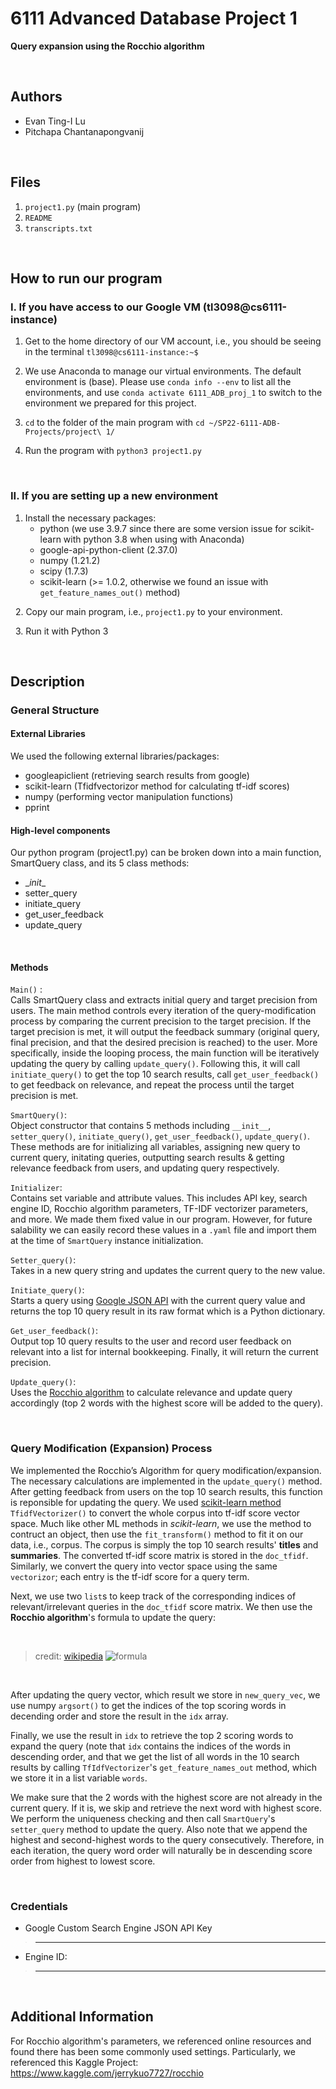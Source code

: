 # 6111 Advanced Database Project 1
**Query expansion using the Rocchio algorithm**

&nbsp;
## Authors
* Evan Ting-I Lu 
* Pitchapa Chantanapongvanij 

&nbsp;

## Files
1. `project1.py` (main program)
2. `README`
3. `transcripts.txt` 

&nbsp;

## How to run our program
### I. If you have access to our Google VM (tl3098@cs6111-instance)
1. Get to the home directory of our VM account, i.e., you should be seeing in the terminal `tl3098@cs6111-instance:~$`
&nbsp;

2. We use Anaconda to manage our virtual environments. The default environment is (base). Please use `conda info --env` to list all the environments, and use `conda activate 6111_ADB_proj_1` to switch to the environment we prepared for this project.
&nbsp;

3. `cd` to the folder of the main program with `cd ~/SP22-6111-ADB-Projects/project\ 1/`

4. Run the program with `python3 project1.py `

&nbsp;

### II. If you are setting up a new environment
1. Install the necessary packages:  
   - python (we use 3.9.7 since there are some version issue for scikit-learn with python 3.8 when using with Anaconda)
   - google-api-python-client (2.37.0)
   - numpy (1.21.2)
   - scipy (1.7.3)
   - scikit-learn (>= 1.0.2, otherwise we found an issue with `get_feature_names_out()` method)

&nbsp;
2. Copy our main program, i.e., `project1.py` to your environment.

&nbsp;
3. Run it with Python 3


&nbsp;
## Description

### General Structure
#### **External Libraries** 
We used the following external libraries/packages:
* googleapiclient (retrieving search results from google)
* scikit-learn (Tfidfvectorizor method for calculating tf-idf scores)
* numpy (performing vector manipulation functions)
* pprint

#### **High-level components**
Our python program (project1.py) can be broken down into a main function, SmartQuery class, and its 5 class methods: 
* \__init__
* setter_query 
* initiate_query
* get_user_feedback
* update_query 

&nbsp;

#### **Methods**
`Main()` : <br /> 
Calls SmartQuery class and extracts initial query and target precision from users. The main method controls every iteration of the query-modification process by comparing the current precision to the target precision. If the target precision is met, it will output the feedback summary (original query, final precision, and that the desired precision is reached) to the user. More specifically, inside the looping process, the main function will be iteratively updating the query by calling `update_query()`. Following this, it will call `initiate_query()` to get the top 10 search results, call `get_user_feedback()` to get feedback on relevance, and repeat the process until the target precision is met. 


`SmartQuery()`: <br />
Object constructor that contains 5 methods including `__init__`, `setter_query()`, `initiate_query()`, `get_user_feedback()`, `update_query()`. These methods are for initializing all variables, assigning new query to current query, initating queries, outputting search results & getting relevance feedback from users, and updating query respectively. 

`Initializer`:  <br />
Contains set variable and attribute values. This includes API key, search engine ID, Rocchio algorithm parameters, TF-IDF vectorizer parameters, and more. We made them fixed value in our program. However, for future salability we can easily record these values in a `.yaml` file and import them at the time of `SmartQuery` instance initialization. 

`Setter_query()`:  <br />
Takes in a new query string and updates the current query to the new value.

`Initiate_query()`:  <br />
Starts a query using [Google JSON API](https://developers.google.com/custom-search/v1/introduction) with the current query value and returns the top 10 query result in its raw format which is a Python dictionary. 

`Get_user_feedback()`:  <br />
Output top 10 query results to the user and record user feedback on relevant into a list for internal bookkeeping. Finally, it will return the current precision. 

`Update_query()`:  <br />
Uses the [Rocchio algorithm](https://en.wikipedia.org/wiki/Rocchio_algorithm) to calculate relevance and update query accordingly (top 2 words with the highest score will be added to the query). 

&nbsp;

### Query Modification (Expansion) Process

  We implemented the Rocchio’s Algorithm for query modification/expansion. The necessary calculations are implemented in the `update_query()` method. After getting feedback from users on the top 10 search results, this function is reponsible for updating the query. We used [scikit-learn method](https://scikit-learn.org/stable/modules/generated/sklearn.feature_extraction.text.TfidfVectorizer.html?highlight=tfidf#sklearn.feature_extraction.text.TfidfVectorizer)  `TfidfVectorizer()` to convert the whole corpus into tf-idf score vector space. Much like other ML methods in _scikit-learn_, we use the method to contruct an object, then use the `fit_transform()` method to fit it on our data, i.e., corpus. The corpus is simply the top 10 search results' **titles** and **summaries**. The converted tf-idf score matrix is stored in the `doc_tfidf`. Similarly, we convert the query into vector space using the same `vectorizor`; each entry is the tf-idf score for a query term. 

  Next, we use two `list`s to keep track of the corresponding indices of relevant/irrelevant queries in the `doc_tfidf` score matrix. We then use the **Rocchio algorithm**'s formula to update the query:

  &nbsp;

> credit: [wikipedia](https://en.wikipedia.org/wiki/Rocchio_algorithm)
  ![formula](https://wikimedia.org/api/rest_v1/media/math/render/svg/61d961eee905b400a73875d212a84ee76e644f79) 
  
  &nbsp;

  After updating the query vector, which result we store in `new_query_vec`, we use numpy `argsort()` to get the indices of the top scoring words in decending order and store the result in the `idx` array. 


  Finally, we use the result in `idx` to retrieve the top 2 scoring words to expand the query (note that `idx` contains the indices of the words in descending order, and that we get the list of all words in the 10 search results by calling `TfIdfVectorizer`'s `get_feature_names_out` method, which we store it in a list variable `words`.
  
  We make sure that the 2 words with the highest score are not already in the current query. If it is, we skip and retrieve the next word with highest score. We perform the uniqueness checking and then call `SmartQuery`'s `setter_query` method to update the query. Also note that we append the highest and second-highest words to the query consecutively. Therefore, in each iteration, the query word order will naturally be in descending score order from highest to lowest score.

&nbsp;


### Credentials
* Google Custom Search Engine JSON API Key
>*****
* Engine ID: 
>*****

&nbsp;

## Additional Information <br /> 
For Rocchio algorithm's parameters, we referenced online resources and found there has been some commonly used settings. Particularly, we referenced this Kaggle Project: https://www.kaggle.com/jerrykuo7727/rocchio
